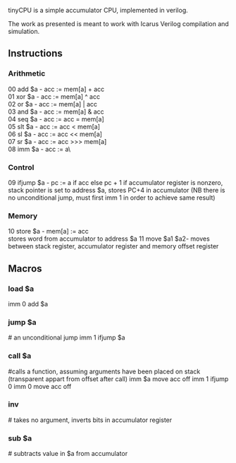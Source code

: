 tinyCPU is a simple accumulator CPU, implemented in verilog.

The work as presented is meant to work with Icarus Verilog compilation and simulation.

## Instructions
### Arithmetic
00 add \$a - acc := mem[a] + acc\
01 xor \$a - acc := mem[a] ^ acc\
02 or \$a - acc := mem[a] | acc\
03 and \$a - acc := mem[a] & acc\
04 seq \$a - acc := acc = mem[a]\
05 slt \$a - acc := acc < mem[a]\
06 sl \$a - acc := acc << mem[a]\
07 sr \$a - acc := acc >>> mem[a]\
08 imm \$a - acc := a\
### Control
09 ifjump \$a - pc := a if acc else pc + 1
if accumulator register is nonzero, stack pointer is set to address \$a, stores PC+4 in accumulator (NB there is no unconditional jump, must first imm 1 in order to achieve same result)
### Memory
10 store \$a - mem[a] := acc\
 stores word from accumulator to address \$a
11 move \$a1 \$a2- moves between stack register, accumulator register and memory offset register

## Macros
### load \$a
imm 0
add $a
### jump \$a
\# an unconditional jump
imm 1
ifjump \$a
### call \$a 
\#calls a function, assuming arguments have been placed on stack (transparent appart from offset after call)
imm \$a
move acc off
imm 1
ifjump 0
imm 0
move acc off
### inv
\# takes no argument, inverts bits in accumulator register
### sub \$a
\# subtracts value in $a from accumulator